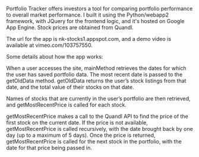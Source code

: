 Portfolio Tracker offers investors a tool for comparing portfolio performance to overall market performance.
I built it using the Python/webapp2 framework, with JQuery for the frontend logic, and it's hosted on Google App Engine. Stock prices are obtained from Quandl.

The url for the app is nk-stocks1.appspot.com, and a demo video is available at vimeo.com/103757550.

Some details about how the app works:

When a user accesses the site, mainMethod retrieves the dates for which the user has saved portfolio data. The most recent date is passed to the getOldData method. getOldData returns the user’s stock listings from that date, and the total value of their stocks on that date. 

Names of stocks that are currently in the user’s portfolio are then retrieved, and getMostRecentPrice is called for each stock.

getMostRecentPrice makes a call to the Quandl API to find the price of the first stock on the current date. If the price is not available, getMostRecentPrice is called recursively, with the date brought back by one day (up to a maximum of 5 days). Once the price is returned, getMostRecentPrice is called for the next stock in the portfolio, with the date for that price being passed in. 



